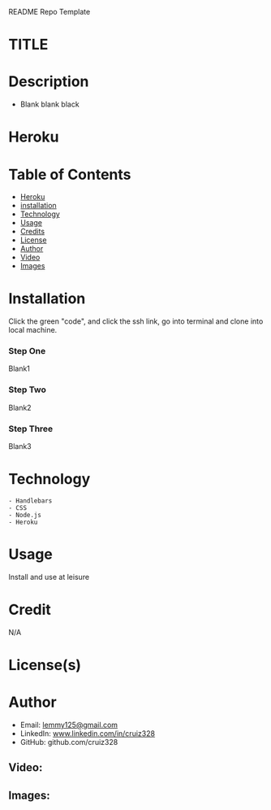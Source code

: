 README Repo Template

# TITLE

# Description
-  Blank blank black

# Heroku
  
# Table of Contents
  - [Heroku](#heroku)
  - [installation](#installation)
  - [Technology](#technology)
  - [Usage](#usage)
  - [Credits](#credits)
  - [License](#license)
  - [Author](#author)
  - [Video](#Video)
  - [Images](#images)
  
# Installation
  Click the green "code", and click the ssh link, go into terminal and clone into local machine.
### Step One
  Blank1
### Step Two
   Blank2
### Step Three
   Blank3

# Technology 
	- Handlebars
	- CSS
	- Node.js
	- Heroku

# Usage
  Install and use at leisure

# Credit
 N/A 

# License(s)
 
# Author
- Email: lemmy125@gmail.com
- LinkedIn: www.linkedin.com/in/cruiz328
- GitHub: github.com/cruiz328

## Video:

## Images:

